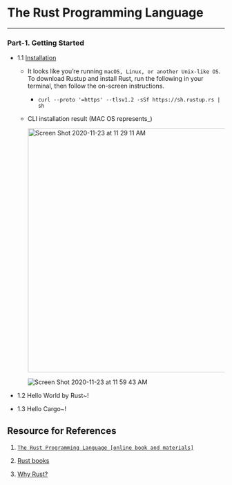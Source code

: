 # The Rust Programming Language
-------------------------------------

### Part-1. Getting Started
  *  1.1 [Installation](https://www.rust-lang.org/tools/install)
       - It looks like you’re running `macOS, Linux, or another Unix-like OS`. To download Rustup and install Rust, run the following in your terminal, then follow the on-screen instructions.
            -  `curl --proto '=https' --tlsv1.2 -sSf https://sh.rustup.rs | sh`
       - CLI installation result (MAC OS represents_)
       
         <img width="565" alt="Screen Shot 2020-11-23 at 11 29 11 AM" src="https://user-images.githubusercontent.com/11626327/99924904-63006980-2d7f-11eb-9ac9-1a6437a1c341.png">
         
         ![Screen Shot 2020-11-23 at 11 59 43 AM](https://user-images.githubusercontent.com/11626327/99925990-70b7ee00-2d83-11eb-9403-880a5ec4482e.png)


  *  1.2 Hello World by Rust~!
  *  1.3 Hello Cargo~!









## Resource for References
   1. [`The Rust Programming Language [online book and materials]`](https://doc.rust-lang.org/book/title-page.html#the-rust-programming-language)
   2.  [Rust books](https://github.com/sger/RustBooks)

   3. [Why Rust?](https://www.parity.io/why-rust/)
